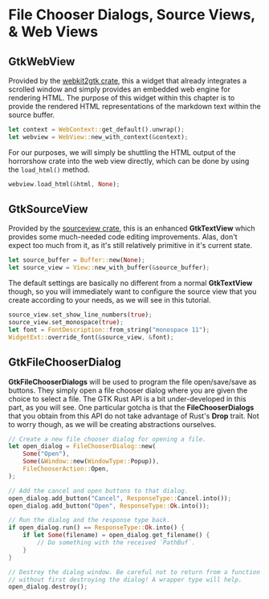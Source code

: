 # File Chooser Dialogs, Source Views, & Web Views 

## GtkWebView

Provided by the [webkit2gtk crate](https://crates.io/crates/webkit2gtk), this a widget that
already integrates a scrolled window and simply provides an embedded web engine for rendering
HTML. The purpose of this widget within this chapter is to provide the rendered HTML
representations of the markdown text within the source buffer.

```rust
let context = WebContext::get_default().unwrap();
let webview = WebView::new_with_context(&context);
```

For our purposes, we will simply be shuttling the HTML output of the horrorshow crate into
the web view directly, which can be done by using the `load_html()` method.

```rust
webview.load_html(&html, None);
```

## GtkSourceView

Provided by the [sourceview crate](https://crates.io/crates/sourceview), this is an enhanced
**GtkTextView** which provides some much-needed code editing improvements. Alas, don't expect
too much from it, as it's still relatively primitive in it's current state.

```rust
let source_buffer = Buffer::new(None);
let source_view = View::new_with_buffer(&source_buffer);
```

The default settings are basically no different from a normal **GtkTextView** though, so
you will immediately want to configure the source view that you create according to your
needs, as we will see in this tutorial.

```rust
source_view.set_show_line_numbers(true);
source_view.set_monospace(true);
let font = FontDescription::from_string("monospace 11");
WidgetExt::override_font(&source_view, &font);
```

## GtkFileChooserDialog

**GtkFileChooserDialogs** will be used to program the file open/save/save as buttons. They
simply open a file chooser dialog where you are given the choice to select a file. The GTK
Rust API is a bit under-developed in this part, as you will see. One particular gotcha is
that the **FileChooserDialogs** that you obtain from this API do not take advantage of
Rust's **Drop** trait. Not to worry though, as we will be creating abstractions ourselves.

```rust
// Create a new file chooser dialog for opening a file.
let open_dialog = FileChooserDialog::new(
    Some("Open"),
    Some(&Window::new(WindowType::Popup)),
    FileChooserAction::Open,
);

// Add the cancel and open buttons to that dialog.
open_dialog.add_button("Cancel", ResponseType::Cancel.into());
open_dialog.add_button("Open", ResponseType::Ok.into());

// Run the dialog and the response type back.
if open_dialog.run() == ResponseType::Ok.into() {
    if let Some(filename) = open_dialog.get_filename() {
        // Do something with the received `PathBuf`.
    }
}

// Destroy the dialog window. Be careful not to return from a function
// without first destroying the dialog! A wrapper type will help.
open_dialog.destroy();
```

